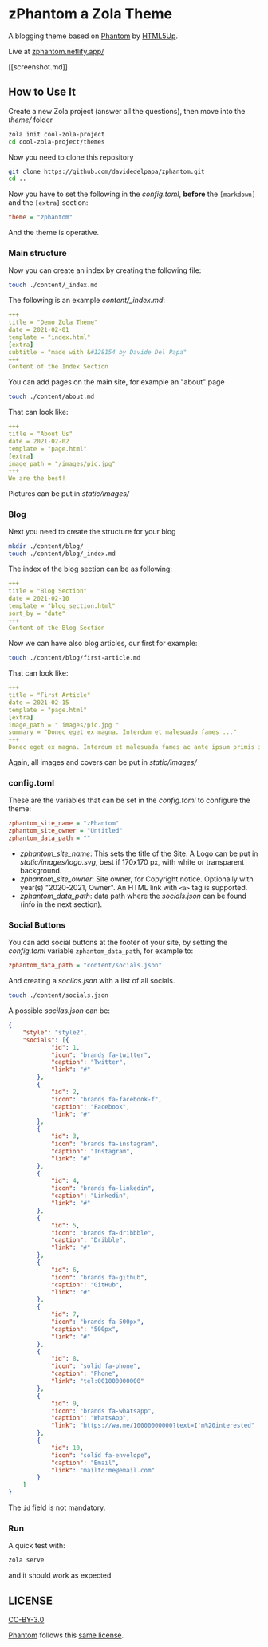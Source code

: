 # zPhantom a Zola Theme

A blogging theme based on [Phantom](https://html5up.net/phantom) by [HTML5Up](http://html5up.net).

Live at [zphantom.netlify.app/](https://zphantom.netlify.app/)

[[screenshot.md]]

## How to Use It

Create a new Zola project (answer all the questions), then move into the *theme/* folder

```bash
zola init cool-zola-project
cd cool-zola-project/themes
```

Now you need to clone this repository

```bash
git clone https://github.com/davidedelpapa/zphantom.git
cd ..
```

Now you have to set the following in the *config.toml*, **before** the `[markdown]` and the `[extra]` section:

```ini
theme = "zphantom"
```

And the theme is operative.

### Main structure

Now you can create an index by creating the following file:

```bash
touch ./content/_index.md
```

The following is an example *content/_index.md*:

```yaml
+++
title = "Demo Zola Theme"
date = 2021-02-01
template = "index.html"
[extra]
subtitle = "made with &#128154 by Davide Del Papa"
+++
Content of the Index Section
```

You can add pages on the main site, for example an "about" page

```bash
touch ./content/about.md
```

That can look like:

```yaml
+++
title = "About Us"
date = 2021-02-02
template = "page.html"
[extra]
image_path = "/images/pic.jpg"
+++
We are the best!
```

Pictures can be put in *static/images/*


### Blog

Next you need to create the structure for your blog

```bash
mkdir ./content/blog/
touch ./content/blog/_index.md
```

The index of the blog section can be as following:

```yaml
+++
title = "Blog Section"
date = 2021-02-10
template = "blog_section.html"
sort_by = "date"
+++
Content of the Blog Section
```

Now we can have also blog articles, our first for example:

```bash
touch ./content/blog/first-article.md
```

That can look like:

```yaml
+++
title = "First Article"
date = 2021-02-15
template = "page.html"
[extra]
image_path = " images/pic.jpg "
summary = "Donec eget ex magna. Interdum et malesuada fames ..."
+++
Donec eget ex magna. Interdum et malesuada fames ac ante ipsum primis in faucibus. Pellentesque venenatis dolor imperdiet dolor mattis sagittis. Praesent rutrum sem diam, vitae egestas enim auctor sit amet.
```

Again, all images and covers can be put in *static/images/*

### config.toml

These are the variables that can be set in the *config.toml* to configure the theme:

```ini
zphantom_site_name = "zPhantom"
zphantom_site_owner = "Untitled"
zphantom_data_path = ""
```

- *zphantom_site_name*: This sets the title of the Site. 
A Logo can be put in *static/images/logo.svg*, best if 170x170 px, with white or transparent background.
- *zphantom_site_owner*: Site owner, for Copyright notice. Optionally with year(s) "2020-2021, Owner". An HTML link with `<a>` tag is supported.
- *zphantom_data_path*: data path where the *socials.json* can be found (info in the next section).

### Social Buttons

You can add social buttons at the footer of your site, by setting the *config.toml* variable `zphantom_data_path`, for example to:

```ini
zphantom_data_path = "content/socials.json"
```

And creating a *socilas.json* with a list of all socials.

```bash
touch ./content/socials.json
```

A possible *socilas.json* can be:

```json
{
    "style": "style2",
    "socials": [{
            "id": 1,
            "icon": "brands fa-twitter",
            "caption": "Twitter",
            "link": "#"
        },
        {
            "id": 2,
            "icon": "brands fa-facebook-f",
            "caption": "Facebook",
            "link": "#"
        },
        {
            "id": 3,
            "icon": "brands fa-instagram",
            "caption": "Instagram",
            "link": "#"
        },
        {
            "id": 4,
            "icon": "brands fa-linkedin",
            "caption": "Linkedin",
            "link": "#"
        },
        {
            "id": 5,
            "icon": "brands fa-dribbble",
            "caption": "Dribble",
            "link": "#"
        },
        {
            "id": 6,
            "icon": "brands fa-github",
            "caption": "GitHub",
            "link": "#"
        },
        {
            "id": 7,
            "icon": "brands fa-500px",
            "caption": "500px",
            "link": "#"
        },
        {
            "id": 8,
            "icon": "solid fa-phone",
            "caption": "Phone",
            "link": "tel:001000000000"
        },
        {
            "id": 9,
            "icon": "brands fa-whatsapp",
            "caption": "WhatsApp",
            "link": "https://wa.me/10000000000?text=I'm%20interested"
        },
        {
            "id": 10,
            "icon": "solid fa-envelope",
            "caption": "Email",
            "link": "mailto:me@email.com"
        }
    ]
}
```

The `id` field is not mandatory.

### Run

A quick test with:

```bash
zola serve
```

and it should work as expected

## LICENSE

[CC-BY-3.0](https://creativecommons.org/licenses/by/3.0/)

[Phantom](https://html5up.net/phantom) follows this [same license](https://html5up.net/license).
